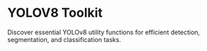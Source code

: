 # YOLOV8 Toolkit
Discover essential YOLOv8 utility functions for efficient detection, segmentation, and classification tasks. 
